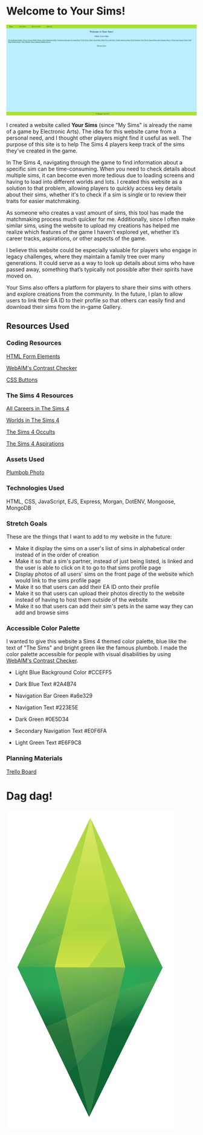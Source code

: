 # Welcome to Your Sims!


![Screenshot](./public/assets/screenshot.png)

I created a website called **Your Sims** (since "My Sims" is already the name of a game by Electronic Arts). The idea for this website came from a personal need, and I thought other players might find it useful as well. The purpose of this site is to help The Sims 4 players keep track of the sims they’ve created in the game.

In The Sims 4, navigating through the game to find information about a specific sim can be time-consuming. When you need to check details about multiple sims, it can become even more tedious due to loading screens and having to load into different worlds and lots. I created this website as a solution to that problem, allowing players to quickly access key details about their sims, whether it's to check if a sim is single or to review their traits for easier matchmaking.

As someone who creates a vast amount of sims, this tool has made the matchmaking process much quicker for me. Additionally, since I often make similar sims, using the website to upload my creations has helped me realize which features of the game I haven’t explored yet, whether it’s career tracks, aspirations, or other aspects of the game.

I believe this website could be especially valuable for players who engage in legacy challenges, where they maintain a family tree over many generations. It could serve as a way to look up details about sims who have passed away, something that’s typically not possible after their spirits have moved on.

Your Sims also offers a platform for players to share their sims with others and explore creations from the community. In the future, I plan to allow users to link their EA ID to their profile so that others can easily find and download their sims from the in-game Gallery.

## Resources Used

### Coding Resources
[HTML Form Elements](https://www.w3schools.com/html/html_form_elements.asp)

[WebAIM's Contrast Checker](https://webaim.org/resources/contrastchecker/)

[CSS Buttons](https://www.w3schools.com/css/css3_buttons.asp)

### The Sims 4 Resources

[All Careers in The Sims 4](https://www.dexerto.com/sims/all-careers-in-the-sims-4-2841750/)

[Worlds in The Sims 4 ](https://sims.fandom.com/wiki/Category:Worlds_in_The_Sims_4)

[The Sims 4 Occults](https://sims.fandom.com/wiki/Life_state#The_Sims_4)

[The Sims 4 Aspirations](https://sims.fandom.com/wiki/Aspiration_(The_Sims_4))

### Assets Used

[Plumbob Photo](https://sims.fandom.com/wiki/Plumbob)


### Technologies Used

HTML, CSS, JavaScript, EJS, Express, Morgan, DotENV, Mongoose, MongoDB

### Stretch Goals

These are the things that I want to add to my website in the future: 

* Make it display the sims on a user's list of sims in alphabetical order instead of in the order of creation
* Make it so that a sim's partner, instead of just being listed, is linked and the user is able to click on it to go to that sims profile page
* Display photos of all users' sims on the front page of the website which would link to the sims profile page
* Make it so that users can add their EA ID onto their profile
* Make it so that users can upload their photos directly to the website instead of having to host them outside of the website
* Make it so that users can add their sim's pets in the same way they can add and browse sims

### Accessible Color Palette

I wanted to give this website a Sims 4 themed color palette, blue like the text of "The Sims" and bright green like the famous plumbob. I made the color palette accessible for people with visual disabilities by using [WebAIM's Contrast Checker](https://webaim.org/resources/contrastchecker/).


* Light Blue Background Color #CCEFF5

* Dark Blue Text #2A4B74

* Navigation Bar Green #a6e329

* Navigation Text #223E5E

* Dark Green #0E5D34

* Secondary Navigation Text #E0F6FA

* Light Green Text #E6F9C8

### Planning Materials

[Trello Board](https://trello.com/b/Q4E7RWq0/your-sims)

# Dag dag!
![Plumbob](./public/assets/plumbob.png)